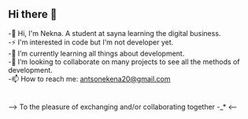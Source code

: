 ## Hi there 👋

-👋 Hi, I'm Nekna. A student at sayna learning the digital business.<br>
-⚡ I'm interested in code but I'm not developer yet.<br>
-🌱 I’m currently learning all things about development.<br>
-👯 I’m looking to collaborate on many projects to see all the methods of development.<br>
-📫 How to reach me: antsonekena20@gmail.com <br>
<br><br>
--> To the pleasure of exchanging and/or collaborating together -_* <--
